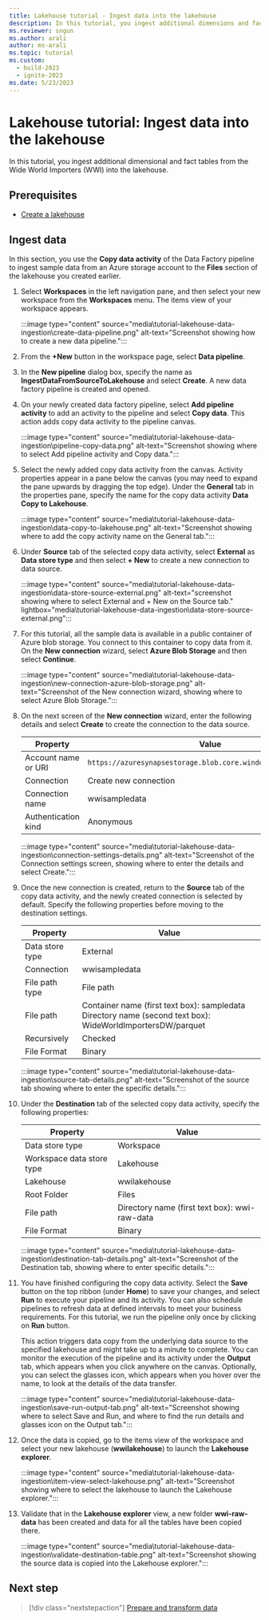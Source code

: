 ```yaml
---
title: Lakehouse tutorial - Ingest data into the lakehouse
description: In this tutorial, you ingest additional dimensions and fact tables from the Wide World Importers (WWI) into the lakehouse.
ms.reviewer: sngun
ms.author: arali
author: ms-arali
ms.topic: tutorial
ms.custom:
  - build-2023
  - ignite-2023
ms.date: 5/23/2023
---
```


# Lakehouse tutorial: Ingest data into the lakehouse

In this tutorial, you ingest additional dimensional and fact tables from the Wide World Importers (WWI) into the lakehouse.

## Prerequisites

* [Create a lakehouse](tutorial-build-lakehouse.md)

## Ingest data

In this section, you use the **Copy data activity** of the Data Factory pipeline to ingest sample data from an Azure storage account to the **Files** section of the lakehouse you created earlier.

1. Select **Workspaces** in the left navigation pane, and then select your new workspace from the **Workspaces** menu. The items view of your workspace appears.

   :::image type="content" source="media\tutorial-lakehouse-data-ingestion\create-data-pipeline.png" alt-text="Screenshot showing how to create a new data pipeline.":::

1. From the **+New** button in the workspace page, select **Data pipeline**.

1. In the **New pipeline** dialog box, specify the name as **IngestDataFromSourceToLakehouse** and select **Create**. A new data factory pipeline is created and opened.

1. On your newly created data factory pipeline, select **Add pipeline activity** to add an activity to the pipeline and select **Copy data**. This action adds copy data activity to the pipeline canvas.

   :::image type="content" source="media\tutorial-lakehouse-data-ingestion\pipeline-copy-data.png" alt-text="Screenshot showing where to select Add pipeline activity and Copy data.":::

1. Select the newly added copy data activity from the canvas. Activity properties appear in a pane below the canvas (you may need to expand the pane upwards by dragging the top edge). Under the **General** tab in the properties pane, specify the name for the copy data activity **Data Copy to Lakehouse**.

   :::image type="content" source="media\tutorial-lakehouse-data-ingestion\data-copy-to-lakehouse.png" alt-text="Screenshot showing where to add the copy activity name on the General tab.":::

1. Under **Source** tab of the selected copy data activity, select **External** as **Data store type** and then select **+ New** to create a new connection to data source.

   :::image type="content" source="media\tutorial-lakehouse-data-ingestion\data-store-source-external.png" alt-text="screenshot showing where to select External and + New on the Source tab." lightbox="media\tutorial-lakehouse-data-ingestion\data-store-source-external.png":::

1. For this tutorial, all the sample data is available in a public container of Azure blob storage. You connect to this container to copy data from it. On the **New connection** wizard, select **Azure Blob Storage** and then select **Continue**.

   :::image type="content" source="media\tutorial-lakehouse-data-ingestion\new-connection-azure-blob-storage.png" alt-text="Screenshot of the New connection wizard, showing where to select Azure Blob Storage.":::

1. On the next screen of the **New connection** wizard, enter the following details and select **Create** to create the connection to the data source.

   | Property | Value |
   |---|---|
   | Account name or URI | `https://azuresynapsestorage.blob.core.windows.net/sampledata` |
   |Connection | Create new connection |
   | Connection name | wwisampledata |
   | Authentication kind | Anonymous |

   :::image type="content" source="media\tutorial-lakehouse-data-ingestion\connection-settings-details.png" alt-text="Screenshot of the Connection settings screen, showing where to enter the details and select Create.":::

1. Once the new connection is created, return to the **Source** tab of the copy data activity, and the newly created connection is selected by default. Specify the following properties before moving to the destination settings.

   | Property | Value |
   |---|---|
   | Data store type | External |
   | Connection | wwisampledata |
   | File path type | File path |
   | File path | Container name (first text box): sampledata<br>Directory name (second text box): WideWorldImportersDW/parquet |
   | Recursively | Checked |
   | File Format | Binary |

   :::image type="content" source="media\tutorial-lakehouse-data-ingestion\source-tab-details.png" alt-text="Screenshot of the source tab showing where to enter the specific details.":::

1. Under the **Destination** tab of the selected copy data activity, specify the following properties:

   | Property | Value |
   |---|---|
   | Data store type | Workspace |
   | Workspace data store type | Lakehouse |
   | Lakehouse | wwilakehouse |
   | Root Folder | Files |
   | File path | Directory name (first text box): wwi-raw-data |
   | File Format | Binary |

   :::image type="content" source="media\tutorial-lakehouse-data-ingestion\destination-tab-details.png" alt-text="Screenshot of the Destination tab, showing where to enter specific details.":::

1. You have finished configuring the copy data activity. Select the **Save** button on the top ribbon (under **Home**) to save your changes, and select **Run** to execute your pipeline and its activity. You can also schedule pipelines to refresh data at defined intervals to meet your business requirements. For this tutorial, we run the pipeline only once by clicking on **Run** button.

   This action triggers data copy from the underlying data source to the specified lakehouse and might take up to a minute to complete. You can monitor the execution of the pipeline and its activity under the **Output** tab, which appears when you click anywhere on the canvas. Optionally, you can select the glasses icon, which appears when you hover over the name, to look at the details of the data transfer.

   :::image type="content" source="media\tutorial-lakehouse-data-ingestion\save-run-output-tab.png" alt-text="Screenshot showing where to select Save and Run, and where to find the run details and glasses icon on the Output tab.":::

1. Once the data is copied, go to the items view of the workspace and select your new lakehouse (**wwilakehouse**) to launch the **Lakehouse explorer**.

   :::image type="content" source="media\tutorial-lakehouse-data-ingestion\item-view-select-lakehouse.png" alt-text="Screenshot showing where to select the lakehouse to launch the Lakehouse explorer.":::

1. Validate that in the **Lakehouse explorer** view, a new folder **wwi-raw-data** has been created and data for all the tables have been copied there.

   :::image type="content" source="media\tutorial-lakehouse-data-ingestion\validate-destination-table.png" alt-text="Screenshot showing the source data is copied into the Lakehouse explorer.":::

## Next step

> [!div class="nextstepaction"]
> [Prepare and transform data](tutorial-lakehouse-data-preparation.md)
